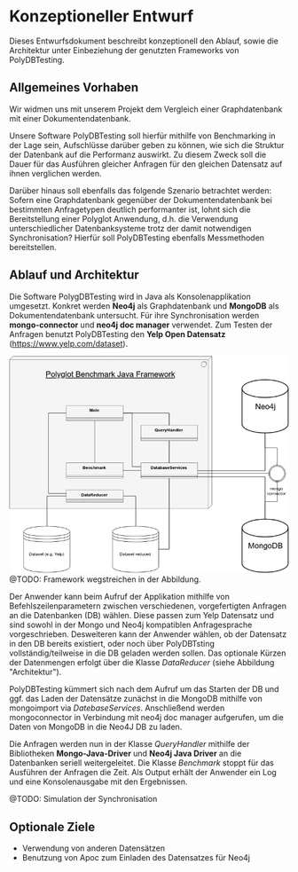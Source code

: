 # Konzeptioneller Entwurf

Dieses Entwurfsdokument beschreibt konzeptionell den Ablauf, sowie die Architektur unter Einbeziehung der genutzten Frameworks von PolyDBTesting.

## Allgemeines Vorhaben
Wir widmen uns mit unserem Projekt dem Vergleich einer Graphdatenbank mit einer Dokumentendatenbank.

Unsere Software PolyDBTesting soll hierfür mithilfe von Benchmarking in der Lage sein, Aufschlüsse darüber geben zu können, wie sich die Struktur der Datenbank auf die Performanz auswirkt. Zu diesem Zweck soll die Dauer für das Ausführen gleicher Anfragen für den gleichen Datensatz auf ihnen verglichen werden.

Darüber hinaus soll ebenfalls das folgende Szenario betrachtet werden: Sofern eine Graphdatenbank gegenüber der Dokumentendatenbank bei bestimmten Anfragetypen deutlich performanter ist, lohnt sich die Bereitstellung einer Polyglot Anwendung, d.h. die Verwendung unterschiedlicher Datenbanksysteme trotz der damit notwendigen Synchronisation? Hierfür soll  PolyDBTesting ebenfalls Messmethoden bereitstellen.


## Ablauf und Architektur

Die Software PolygDBTesting wird in Java als Konsolenapplikation umgesetzt.
Konkret werden **Neo4j** als Graphdatenbank und **MongoDB** als Dokumentendatenbank untersucht. Für ihre Synchronisation werden **mongo-connector** und **neo4j doc manager** verwendet.
Zum Testen der Anfragen benutzt PolyDBTesting den **Yelp Open Datensatz** (https://www.yelp.com/dataset).

![Architektur](architecture.png "Architektur")
@TODO: Framework wegstreichen in der Abbildung.

Der Anwender kann beim Aufruf der Applikation mithilfe von Befehlszeilenparametern zwischen verschiedenen, vorgefertigten Anfragen an die Datenbanken (DB) wählen. Diese passen zum Yelp Datensatz und sind sowohl in der Mongo und Neo4j kompatiblen Anfragesprache vorgeschrieben. Desweiteren kann der Anwender wählen, ob der Datensatz in den DB bereits existiert, oder noch über PolyDBTsting vollständig/teilweise in die DB geladen werden sollen. Das optionale Kürzen der Datenmengen erfolgt über die Klasse *DataReducer* (siehe Abbildung "Architektur").

PolyDBTesting kümmert sich nach dem Aufruf um das Starten der DB und ggf. das Laden der Datensätze zunächst in die MongoDB mithilfe von mongoimport via *DatebaseServices*. Anschließend werden mongoconnector in Verbindung mit neo4j doc manager aufgerufen, um die Daten von MongoDB in die Neo4J DB zu laden. 

Die Anfragen werden nun in der Klasse *QueryHandler*  mithilfe der Bibliotheken **Mongo-Java-Driver** und **Neo4j Java Driver** an die Datenbanken seriell weitergeleitet. Die Klasse *Benchmark* stoppt für das Ausführen der Anfragen die Zeit.
Als Output erhält der Anwender ein Log und eine Konsolenausgabe mit den Ergebnissen.

@TODO: Simulation der Synchronisation

## Optionale Ziele
* Verwendung von anderen Datensätzen
* Benutzung von Apoc zum Einladen des Datensatzes für Neo4j
